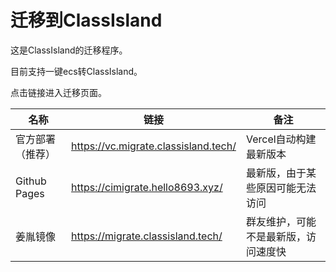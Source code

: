 # 迁移到ClassIsland

这是ClassIsland的迁移程序。

目前支持一键ecs转ClassIsland。

点击链接进入迁移页面。


|名称|链接|备注|
|---|---|---|
|官方部署（推荐）|https://vc.migrate.classisland.tech/|Vercel自动构建最新版本|
|Github Pages|https://cimigrate.hello8693.xyz/|最新版，由于某些原因可能无法访问|
|姜胤镜像|https://migrate.classisland.tech/|群友维护，可能不是最新版，访问速度快|

